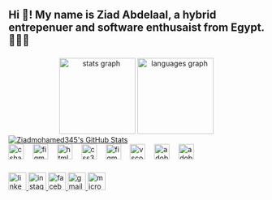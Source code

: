 <h2 align="left">Hi 👋! My name is Ziad Abdelaal, a hybrid entrepenuer and software enthusaist from Egypt. 🚀🧑‍💻</h2>

###

<div align="center">
  <img src="https://github-readme-stats.vercel.app/api?username=Ziadmohamed345&hide_title=false&hide_rank=false&show_icons=true&include_all_commits=true&count_private=true&disable_animations=false&theme=dracula&locale=en&hide_border=false" height="150" alt="stats graph"  />
  <img src="https://github-readme-stats.vercel.app/api/top-langs?username=Ziadmohamed345&locale=en&hide_title=false&layout=compact&card_width=320&langs_count=5&theme=dracula&hide_border=false" height="150" alt="languages graph"  />
</div>


  </div align="center"><a href="https://awesome-github-stats.azurewebsites.net/index.html??cardType=github&theme=ocean-dark&showIcons=false&preferLogin=true">    <img  alt="Ziadmohamed345's GitHub Stats" src="https://awesome-github-stats.azurewebsites.net/user-stats/Ziadmohamed345?cardType=github&theme=ocean-dark&showIcons=false&preferLogin=true" />  </a>
</div>



  
<div align="left">
  <img src="https://skillicons.dev/icons?i=flutter" height="30" alt="csharp logo"  />
    <img width="10" />
  <img src="https://skillicons.dev/icons?i=figma" height="30" alt="figma logo"  />
    <img width="10" />
  <img src="https://skillicons.dev/icons?i=html" height="30" alt="html5 logo"  />
    <img width="10" />
  <img src="https://skillicons.dev/icons?i=css" height="30" alt="css3 logo"  />
    <img width="10" />
  <img src="https://skillicons.dev/icons?i=js" height="30" alt="figma logo"  />
    <img width="10" />
  <img src="https://skillicons.dev/icons?i=vscode" height="30" alt="vscode logo"  />
    <img width="10" />
  <img src="https://skillicons.dev/icons?i=ps" height="30" alt="adobephotoshop logo"  />
    <img width="10" />
  <img src="https://skillicons.dev/icons?i=ai" height="30" alt="adobeillustrator logo"  />
</div>

###

<div align="left">
  <a href="https://www.linkedin.com/in/ziad-mohamed-50b53a213/" target="_blank">
    <img src="https://img.shields.io/static/v1?message=LinkedIn&logo=linkedin&label=&color=0077B5&logoColor=white&labelColor=&style=for-the-badge" height="35" alt="linkedin logo"  />
  </a>
  <a href="https://www.instagram.com/ziadd.mohamedd/" target="_blank">
    <img src="https://img.shields.io/static/v1?message=Instagram&logo=instagram&label=&color=E4405F&logoColor=white&labelColor=&style=for-the-badge" height="35" alt="instagram logo"  />
  </a>
  <a href="https://www.facebook.com/ziad.hassan.311" target="_blank">
    <img src="https://img.shields.io/static/v1?message=Facebook&logo=facebook&label=&color=1877F2&logoColor=white&labelColor=&style=for-the-badge" height="35" alt="facebook logo"  />
  </a>
  <a href="ziadmohamed345@gmail.com" target="_blank">
    <img src="https://img.shields.io/static/v1?message=Gmail&logo=gmail&label=&color=D14836&logoColor=white&labelColor=&style=for-the-badge" height="35" alt="gmail logo"  />
  </a>
  <a href="z.abdelaal@nu.edu.eg" target="_blank">
    <img src="https://img.shields.io/static/v1?message=Outlook&logo=microsoft-outlook&label=&color=0078D4&logoColor=white&labelColor=&style=for-the-badge" height="35" alt="microsoft-outlook logo"  />
  </a>
</div>

###
